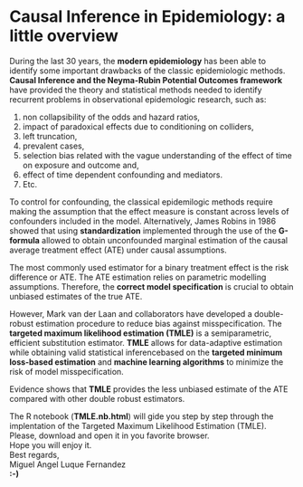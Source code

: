 # Causal Inference in Epidemiology: a little overview

During the last 30 years, the **modern epidemiology** has been able to identify some important drawbacks of the classic epidemiologic methods. **Causal Inference and the Neyma-Rubin Potential Outcomes framework** have provided the theory and statistical methods needed to identify recurrent problems in observational epidemologic research, such as:  

1. non collapsibility of the odds and hazard ratios, 
2. impact of paradoxical effects due to conditioning on colliders, 
3. left truncation, 
4. prevalent cases,  
5. selection bias related with the vague understanding of the effect of time on exposure and outcome and,  
6. effect of time dependent confounding and mediators. 
7. Etc.

To control for confounding, the classical epidemilogic methods require making the assumption that the effect measure is constant across levels of confounders included in the model. Alternatively, James Robins in 1986 showed that using **standardization** implemented through the use of the **G-formula** allowed to obtain unconfounded marginal estimation of the causal average treatment effect (ATE) under causal assumptions.    

The most commonly used estimator for a binary treatment effect is the risk difference or ATE. The ATE estimation relies on parametric modelling assumptions. Therefore, the **correct model specification** is crucial to obtain unbiased estimates of the true ATE.  

However, Mark van der Laan and collaborators have developed a double-robust estimation procedure to reduce bias against misspecification. The **targeted maximum likelihood estimation (TMLE)** is a semiparametric, efficient substitution estimator. **TMLE** allows for data-adaptive estimation while obtaining valid statistical inferencebased on the **targeted minimum loss-based estimation** and **machine learning algorithms** to minimize the risk of model misspecification.  

Evidence shows that **TMLE** provides the less unbiased estimate of the ATE compared with other double robust estimators.  

The R notebook (**TMLE.nb.html**) will gide you step by step through the implentation of the Targeted Maximum Likelihood Estimation (TMLE). Please, download and open it in you favorite browser.   
Hope you will enjoy it.    
Best regards,    
Miguel Angel Luque Fernandez  
**:-)**

